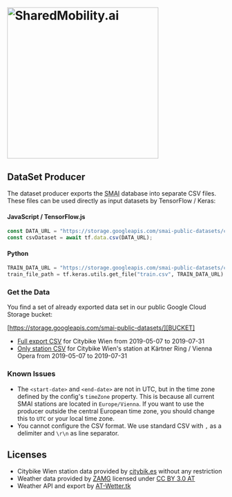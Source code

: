 <h1><img src="https://sharedmobility.ai/wp-content/uploads/2019/02/logosharedmobility-02-1.svg" alt="SharedMobility.ai" width="350"></h1>

## DataSet Producer

The dataset producer exports the <abbr title="SharedMobility.ai">SMAI</abbr> database
into separate CSV files. These files can be used directly as input datasets by TensorFlow / Keras:

#### JavaScript / TensorFlow.js
```javascript
const DATA_URL = "https://storage.googleapis.com/smai-public-datasets/citybikewien/fullrange/service_2-2019-05-07_2019-07-31.csv";
const csvDataset = await tf.data.csv(DATA_URL);
```

#### Python
````python
TRAIN_DATA_URL = "https://storage.googleapis.com/smai-public-datasets/citybikewien/fullrange/service_2-2019-05-07_2019-07-31.csv"
train_file_path = tf.keras.utils.get_file("train.csv", TRAIN_DATA_URL)
````

### Get the Data

You find a set of already exported data set in our public Google Cloud Storage bucket:

[https://storage.googleapis.com/smai-public-datasets/][BUCKET]

* [Full export CSV][FULL] for Citybike Wien from 2019-05-07 to 2019-07-31
* [Only station CSV][ONESTATION] for Citybike Wien's station at Kärtner Ring / Vienna Opera from 2019-05-07 to 2019-07-31

### Known Issues

* The `<start-date>` and `<end-date>` are not in UTC, but in the time zone defined by the config's `timeZone` property.
  This is because all current SMAI stations are located in `Europe/Vienna`. If you want to use the producer outside the
  central European time zone, you should change this to `UTC` or your local time zone.
* You cannot configure the CSV format. We use standard CSV with `,` as a delimiter and `\r\n` as line separator.

## Licenses

* Citybike Wien station data provided by [citybik.es][Citybikes] without any restriction
* Weather data provided by [ZAMG][ZAMG] licensed under [CC BY 3.0 AT][CCBYAT]
* Weather API and export by [AT-Wetter.tk](http://at-wetter.tk/)

[BUCKET]: https://storage.googleapis.com/smai-public-datasets/
[FULL]: https://storage.googleapis.com/smai-public-datasets/citybikewien/fullrange/service_2-2019-05-07_2019-07-31.csv
[ONESTATION]: https://storage.googleapis.com/smai-public-datasets/citybikewien/fullrange/service_2-station_17_citybikewien-karntner-ring-1028-2019-05-07_2019-07-31.csv
[Citybikes]: https://www.citybik.es/
[ZAMG]: https://www.data.gv.at/katalog/dataset/9b40a0af-a6fe-47ff-9624-2ea8f40c746f
[CCBYAT]: https://creativecommons.org/licenses/by/3.0/at/deed.de
